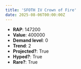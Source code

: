 ```yaml
---
title: 'SFOTH IV Crown of Fire'
date: 2025-08-06T00:00:00Z
---
```

- **RAP**: 147200
- **Value**: 400000
- **Demand level**: 0
- **Trend**: 2
- **Projected?**: True
- **Hyped?**: True
- **Rare?**: True
